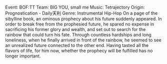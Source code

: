 Event: BOF:TT
Team: BIG YOU, small me
Music: Tetrajectory
Origin: Prognostication -  Daily天利
Genre: Instrumental Hip-Hop
On a page of the sibylline book, an ominous prophecy about his future suddenly appeared.
In order to break free from the prophesied future, he spared no expense in sacrificing his former glory and wealth, and set out to search for the rainbow that could turn his fate.
Through countless hardships and long loneliness, when he finally arrived in front of the rainbow, he seemed to see an unrealized future connected to the other end.
Having tasted all the flavors of life, for him now, whether the prophecy will be fulfilled has no longer important.